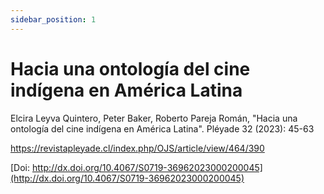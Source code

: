 ```yaml
---
sidebar_position: 1
---
```


# Hacia una ontología del cine indígena en América Latina

Elcira Leyva Quintero, Peter Baker, Roberto Pareja Román, "Hacia una ontología del cine indígena en América Latina". Pléyade 32 (2023): 45-63

https://revistapleyade.cl/index.php/OJS/article/view/464/390

[Doi: http://dx.doi.org/10.4067/S0719-36962023000200045](http://dx.doi.org/10.4067/S0719-36962023000200045)